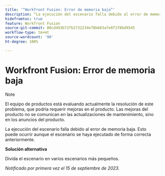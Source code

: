 ```yaml
---
title: '“Workfront Fusion: Error de memoria baja”'
description: “La ejecución del escenario falla debido al error de memoria baja. Esto puede ocurrir aunque el escenario se haya ejecutado de forma correcta anteriormente”.
hidefromtoc: true
feature: Workfront Fusion
source-git-commit: 80cd493b72fb2732234e78b683afe071f8bd9545
workflow-type: tm+mt
source-wordcount: '90'
ht-degree: 100%

---
```



# Workfront Fusion: Error de memoria baja

>[!NOTE]
>
>El equipo de productos está evaluando actualmente la resolución de este problema, que podría requerir mejoras en el producto. Las mejoras del producto no se comunican en las actualizaciones de mantenimiento, sino en los anuncios del producto.

La ejecución del escenario falla debido al error de memoria baja. Esto puede ocurrir aunque el escenario se haya ejecutado de forma correcta anteriormente.

**Solución alternativa**

Divida el escenario en varios escenarios más pequeños.

_Notificado por primera vez el 15 de septiembre de 2023._
